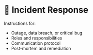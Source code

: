 # 🚨 Incident Response

Instructions for:
- Outage, data breach, or critical bug
- Roles and responsibilities
- Communication protocol
- Post-mortem and remediation

<!-- Replace this with your incident management plan. --> 